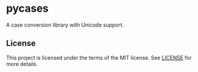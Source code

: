 # pycases

A case conversion library with Unicode support.

## License

This project is licensed under the terms of the MIT license. See
[LICENSE](LICENSE) for more details.
